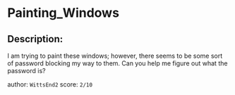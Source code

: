 
# Painting_Windows
## Description:
I am trying to paint these windows; however, there seems to be some sort of password blocking my way to them. Can you help me figure out what the password is?

author: `WittsEnd2`
score: `2/10`

